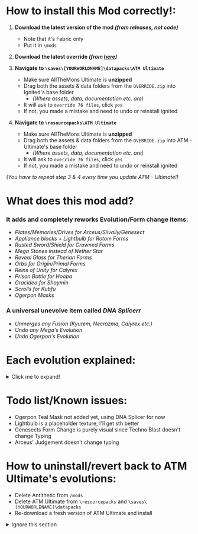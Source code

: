 # How to install this Mod correctly!:

1. **Download the latest version of the mod *(from releases, **not** code)***
    - Note that it's Fabric only
    - Put it in `\mods`


2. **Download the latest override *(from [here](https://cdn.discordapp.com/attachments/1345518292525121536/1345564500992200784/OVERRIDES.zip?ex=67c50218&is=67c3b098&hm=fe59322a79b8bb94e466562a86b5f45cbcdf8d38e71fd2665b9b3f9f21fc9769&))***


3. **Navigate to `\saves\[YOURWORLDNAME]\datapacks\ATM Ultimate`**
   - Make sure AllTheMons Ultimate is **unzipped**
   - Drag both the assets & data folders from the `OVERRIDE.zip` into Ignited's base folder
       - *(Where assets, data, documentation etc. are)*
   - It will ask to `override 76 files`, click `yes`
   - If not, you made a mistake and need to undo or reinstall ignited


4. **Navigate to `\resourcepacks\ATM Ultimate`**
   - Make sure AllTheMons Ultimate is **unzipped**
   - Drag both the assets & data folders from the `OVERRIDE.zip` into ATM - Ultimate's base folder
     - *(Where assets, data, documentation etc. are)*
   - It will ask to `override 76 files`, click `yes`
   - If not, you made a mistake and need to undo or reinstall ignited

_(You have to repeat step 3 & 4 *every time* you update ATM - Ultimate!)_

# What does this mod add?
### It adds and completely reworks Evolution/Form change items:
- *Plates/Memories/Drives for Arceus/Silvally/Genesect*
- *Appliance blocks + Lightbulb for Rotom Forms*
- *Rusted Sword/Shield for Crowned Forms*
- *Mega Stones instead of Nether Star*
- *Reveal Glass for Therian Forms*
- *Orbs for Origin/Primal Forms*
- *Reins of Unity for Calyrex*
- *Prison Bottle for Hoopa*
- *Gracidea for Shaymin*
- *Scrolls for Kubfu*
- *Ogerpon Masks*

### A universal unevolve item called *DNA Splicerr*
- *Unmerges any Fusion (Kyurem, Necrozma, Calyrex etc.)*
- *Undo any Mega's Evolution*
- *Undo Ogerpon's Evolution* 

# Each evolution explained:

<details>
<summary>Click me to expand!</summary>

***If a Pokémon is not listed here, it uses the ATM Ultimate way of evolving!***

- **Arceus:**
  - Form Changes   - Hold the respective `Plate`


- **Calyrex:**
  - Ice    - Hold `Reins of Unity` + have Glastrier in Party 
  - Shadow - Hold `Reins of Unity` + have Spectrier in Party
  - Base   - Hold `DNA Splicer`


- **Dialga/Palkia/Giratina:**
  - Origin Form      - Hold `Adamant/Lustrous/Griseous Orb`
  - Altered Form     - Hold `DNA Splicer`

    
- **Enamorus Tornadus, Thundurus, Landorus:**
  - Form Changes    - Hold `Reveal Glass`


- **Genesect:**
    - Form Changes   - Hold the respective `Drive`


- **Groudon/Kyogre:**
    - Primal Form      - Hold `Red/Blue Orb`
    - Base Form        - Hold `DNA Splicer`


- **Hoopa:**
  - Form Changes   - Hold `Prison Bottle`


- **Kubfu:**
  - Urshifu-Dark   - Use `Scroll of Darkness`
  - Urshifu-Water  - Use `Scroll of Waters`


- **Kyurem:**
  - Kyurem-White   - Have Reshiram in Party
  - Kyurem-Black   - Have Zekrom in Party
  - Kyurem         - Hold `DNA Splicer`


- **Mega Evolutions:**
  - Normal Mons           - Level 50+, 180+ Friendship, Hold specific `Mega Stone`
  - Pseudos/Legendaries   - Level 70+, 180+ Friendship, Hold specific `Mega Stone`


- **Necrozma:**
  - Dusk-Mane      - Have Solgaleo in Party
  - Dawn-Wings     - Have Lunala in Party
  - Ultra          - Hold `Beacon` with either Dusk-Mane or Dawn-Wings Necrozma
  - Revert         - Hold `DNA Splicer`


- **Ogerpon**
  - Teal        - Hold `DNA Splicer`
  - Wellspring  - Hold `Wellspring Mask`
  - Hearthflame - Hold `Hearthflame Mask`
  - Cornerstone - Hold `Cornerstone Mask`


- **Rotom:**
  - Fan Appliance        - Right-click a `Dubious Fan` with Rotom in Party
  - Frost Appliance      - Right-click a `Dubious Fridge` with Rotom in Party
  - Heat Appliance       - Right-click a `Dubious Oven` Rotom in Party
  - Mow Appliance        - Right-click a `Dubious Mower` with Rotom in Party
  - Wash Appliance       - Right-click a `Dubious Washer` with Rotom in Party
  - Base                 - Use `Dubious Lightbulb` while in any Appliance


- **Shaymin:**
  - Form Changes - Hold Gracidea


- **Silvally:**
    - Form Changes   - Hold the respective `Memory`


- **Zacian/Zamazenta**
  - Form Changes - Hold `Rusted Sword/Shield`

</details>

# Todo list/Known issues:
- Ogerpon Teal Mask not added yet, using DNA Splicer for now
- Lightbulb is a placeholder texture, I'll get sth better
- Genesects Form Change is purely visual since Techno Blast doesn't change Typing
- Arceus' Judgement doesn't change typing

# How to uninstall/revert back to ATM Ultimate's evolutions:
- Delete Antithetic from `/mods`
- Delete ATM Ultimate from `\resourcepacks` and `\saves\[YOURWORLDNAME]\datapacks`
- Re-download a fresh version of ATM Ultimate and install

<details>
<summary>Ignore this section</summary>

## I SAID IGNORE! THIS INFORMATION IS OUTDATED AS OF NOW
1. Download the latest version of the mod *(from releases, **not** code)*
2. Delete your **ATM Ultimate** from
    - `\saves\[YOURWORLDNAME]\datapacks`
    - `\resourcepacks`
3. Download [this](https://drive.google.com/file/d/15vftnMOyC2H-nnj9Atm0Ga_xPKKcfjy-/view?usp=drive_link) version of ATM Ultimate
4. Put it back in:
    - `\saves\[YOURWORLDNAME]\datapacks`
    - `\resourcepacks`

</details>